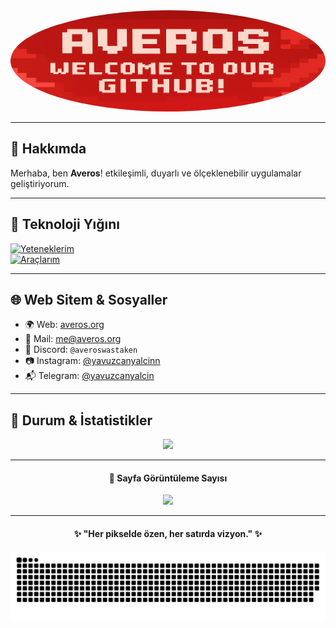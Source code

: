 <div align="center">
  <img src="https://raw.githubusercontent.com/averoswastaken/averoswastaken/refs/heads/main/averosgithub.png" style="border-radius: 50%;" />
</div>

---

## 🚀 Hakkımda

Merhaba, ben **Averos**! etkileşimli, duyarlı ve ölçeklenebilir uygulamalar geliştiriyorum.

---

## 🧰 Teknoloji Yığını

[![Yeteneklerim](https://skillicons.dev/icons?i=js,ts,html,css,react,nextjs,tailwind,discordjs,nodejs)](https://averos.org)  
[![Araçlarım](https://skillicons.dev/icons?i=vscode,github,vercel)](https://averos.org)

---

## 🌐 Web Sitem & Sosyaller

- 🌍 Web: [averos.org](https://averos.org)
- 📧 Mail: [me@averos.org](mailto:me@averos.org)
- 💬 Discord: `@averoswastaken`
- 📷 Instagram: [@yavuzcanyalcinn](https://instagram.com/yavuzcanyalcinn)
- 📬 Telegram: [@yavuzcanyalcin](https://t.me/yavuzcanyalcin)

---

## 🔧 Durum & İstatistikler

<div align="center">
  <img src="https://lanyard.cnrad.dev/api/481428826099023872?theme=dark&animated=true&borderRadius=15px&showDisplayName=true&hideDiscriminators=false" />
</div>

---

<div align="center">
  <h4>🔻 Sayfa Görüntüleme Sayısı</h4>
  <img src="https://count.getloli.com/get/@averos?theme=rule34" />
</div>

---

<div align="center">
  <h4>✨ "Her pikselde özen, her satırda vizyon." ✨</h4>
</div>

 <picture>
    <source
      media="(prefers-color-scheme: dark)"
      srcset="https://raw.githubusercontent.com/platane/platane/output/github-contribution-grid-snake-dark.svg"
    >
    <source
      media="(prefers-color-scheme: light)"
      srcset="https://raw.githubusercontent.com/platane/platane/output/github-contribution-grid-snake.svg"
    >
    <img
      alt="github-snake"
      src="https://raw.githubusercontent.com/platane/platane/output/github-contribution-grid-snake.svg"
    >
  </picture>
